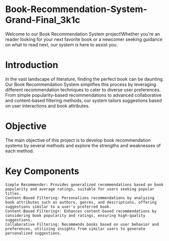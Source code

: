 # Book-Recommendation-System-Grand-Final_3k1c
Welcome to our Book Recommendation System project!Whether you're an  reader looking for your next favorite book or a newcomer seeking guidance on what to read next, our system is here to assist you.

# Introduction
In the vast landscape of literature, finding the perfect book can be daunting. Our Book Recommendation System simplifies this process by leveraging different recommendation techniques to cater to diverse user preferences. From simple popularity-based recommendations to advanced collaborative and content-based filtering methods, our system tailors suggestions based on user interactions and book attributes.

# Objective
The main objective of this project is to develop book recommendation systems by several methods and explore the strengths and weaknesses of each method.

# Key Components
    Simple Recommender: Provides generalized recommendations based on book popularity and average ratings, suitable for users seeking popular titles.
    Content-Based Filtering: Personalizes recommendations by analyzing book attributes such as authors, genres, and descriptions, offering suggestions similar to a user's preferred book.
    Content-Based Filtering+: Enhances content-based recommendations by considering book popularity and ratings, ensuring high-quality suggestions.
    Collaborative Filtering: Recommends books based on user behavior and preferences, utilizing insights from similar users to generate personalized suggestions.
